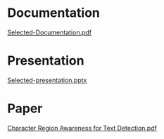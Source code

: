 # Documentation
[Selected-Documentation.pdf](https://github.com/salmagalal/Selected-2-Project/files/8748643/Selected-Documentation.pdf)

# Presentation
[Selected-presentation.pptx](https://github.com/salmagalal/Selected-2-Project/files/8748646/Selected-presentation.pptx)

# Paper
[Character Region Awareness for Text Detection.pdf](https://github.com/salmagalal/Selected-2-Project/files/8748651/Character.Region.Awareness.for.Text.Detection.pdf)
